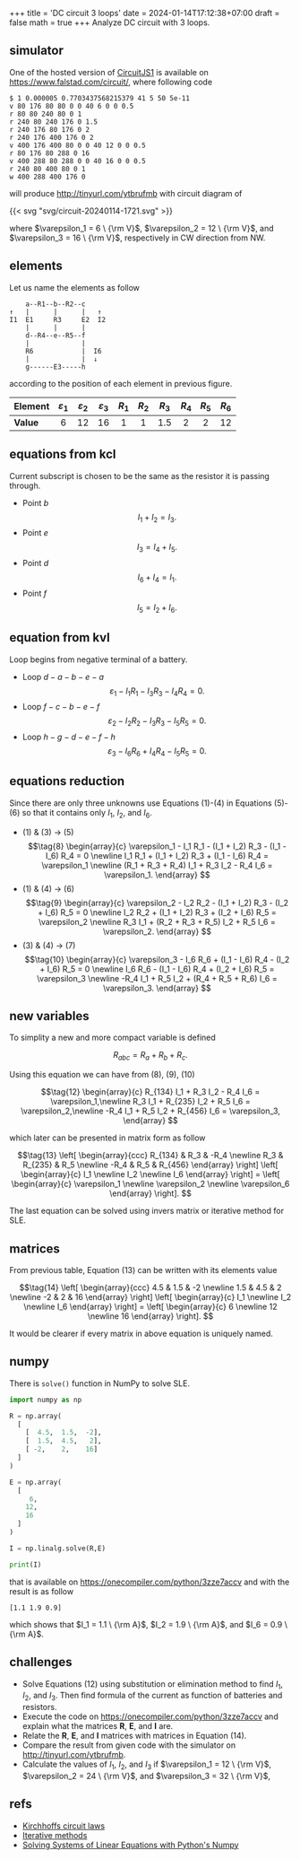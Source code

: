 +++
title = 'DC circuit 3 loops'
date = 2024-01-14T17:12:38+07:00
draft = false
math = true
+++
Analyze DC circuit with 3 loops.
<!--more-->


## simulator
One of the hosted version of [CircuitJS1](https://github.com/sharpie7/circuitjs1) is available on https://www.falstad.com/circuit/, where following code

```
$ 1 0.000005 0.7703437568215379 41 5 50 5e-11
v 80 176 80 80 0 0 40 6 0 0 0.5
r 80 80 240 80 0 1
r 240 80 240 176 0 1.5
r 240 176 80 176 0 2
r 240 176 400 176 0 2
v 400 176 400 80 0 0 40 12 0 0 0.5
r 80 176 80 288 0 16
v 400 288 80 288 0 0 40 16 0 0 0.5
r 240 80 400 80 0 1
w 400 288 400 176 0
```

will produce http://tinyurl.com/ytbrufmb with circuit diagram of


{{< svg "svg/circuit-20240114-1721.svg" >}}

where $\varepsilon_1 = 6 \ {\rm V}$, $\varepsilon_2 = 12 \ {\rm V}$, and $\varepsilon_3 = 16 \ {\rm V}$, respectively in CW direction from NW.


## elements
Let us name the elements as follow
```
    a--R1--b--R2--c 
↑   |      |      |   ↑
I1  E1     R3     E2  I2
    |      |      |
    d--R4--e--R5--f
    |             |   
    R6            |  I6
    |             |  ↓ 
    g------E3-----h
```
according to the position of each element in previous figure.

Element | $\varepsilon_1$ | $\varepsilon_2$ | $\varepsilon_3$ | $R_1$ | $R_2$ | $R_3$ | $R_4$ | $R_5$ | $R_6$
:- | :-: | :-: | :-: | :-: | :-: | :-: | :-: | :-: | :-:
**Value** | 6 | 12 | 16 | 1 | 1 | 1.5 | 2 | 2 | 12


## equations from kcl
Current subscript is chosen to be the same as the resistor it is passing through.
+ Point $b$
  $$
  \tag{1} I_1 + I_2 = I_3.
  $$
+ Point $e$
  $$\tag{2}
  I_3 = I_4 + I_5.
  $$
+ Point $d$
  $$\tag{3}
  I_6 + I_4 = I_1.
  $$
+ Point $f$
  $$\tag{4}
  I_5 = I_2 + I_6.
  $$


## equation from kvl
Loop begins from negative terminal of a battery.
+ Loop $d-a-b-e-a$
  $$\tag{5}
  \varepsilon_1 - I_1 R_1 - I_3 R_3 - I_4 R_4 = 0.
  $$
+ Loop $f-c-b-e-f$
  $$\tag{6}
  \varepsilon_2 - I_2 R_2 - I_3 R_3 - I_5 R_5 = 0.
  $$
+ Loop $h-g-d-e-f-h$
  $$\tag{7}
  \varepsilon_3 - I_6 R_6 + I_4 R_4 - I_5 R_5 = 0.
  $$


## equations reduction
Since there are only three unknowns use Equations (1)-(4) in Equations (5)-(6) so that it contains only $I_1$, $I_2$, and $I_6$.
+ (1) & (3) &rightarrow; (5)
  $$\tag{8}
  \begin{array}{c}
  \varepsilon_1 - I_1 R_1 - (I_1 + I_2) R_3 - (I_1 - I_6) R_4 = 0 \newline
   I_1 R_1 + (I_1 + I_2) R_3 + (I_1 - I_6) R_4 = \varepsilon_1 \newline
   (R_1 + R_3 + R_4) I_1 + R_3 I_2 - R_4 I_6 = \varepsilon_1.
   \end{array}
  $$
+ (1) & (4) &rightarrow; (6)
  $$\tag{9}
  \begin{array}{c}
  \varepsilon_2 - I_2 R_2 - (I_1 + I_2) R_3 - (I_2 + I_6) R_5 = 0 \newline
  I_2 R_2 + (I_1 + I_2) R_3 + (I_2 + I_6) R_5 = \varepsilon_2 \newline
  R_3 I_1 + (R_2 + R_3 + R_5) I_2 + R_5 I_6 = \varepsilon_2.
  \end{array}
  $$
+ (3) & (4) &rightarrow; (7)
  $$\tag{10}
  \begin{array}{c}
  \varepsilon_3 - I_6 R_6 + (I_1 - I_6) R_4 - (I_2 + I_6) R_5 = 0 \newline
  I_6 R_6 - (I_1 - I_6) R_4 + (I_2 + I_6) R_5 = \varepsilon_3 \newline
  -R_4 I_1 + R_5 I_2 + (R_4 + R_5 + R_6) I_6 = \varepsilon_3.
  \end{array}
  $$


## new variables
To simplity a new and more compact variable is defined

$$\tag{11}
R_{abc} = R_a + R_b + R_c.
$$

Using this equation we can have from (8), (9), (10)

$$\tag{12}
\begin{array}{c}
R_{134} I_1 + R_3 I_2 - R_4 I_6 = \varepsilon_1,\newline
R_3 I_1 + R_{235} I_2 + R_5 I_6 = \varepsilon_2,\newline
-R_4 I_1 + R_5 I_2 + R_{456} I_6 = \varepsilon_3,
\end{array}
$$

which later can be presented in matrix form as follow

$$\tag{13}
\left[
\begin{array}{ccc}
R_{134} & R_3 & -R_4 \newline
R_3 & R_{235} & R_5 \newline
-R_4 & R_5 & R_{456}
\end{array}
\right]
\left[
\begin{array}{c}
I_1 \newline
I_2 \newline
I_6
\end{array}
\right] =
\left[
\begin{array}{c}
\varepsilon_1 \newline
\varepsilon_2 \newline
\varepsilon_6
\end{array}
\right].
$$

The last equation can be solved using invers matrix or iterative method for SLE.

## matrices
From previous table, Equation (13) can be written with its elements value

$$\tag{14}
\left[
\begin{array}{ccc}
4.5 & 1.5 & -2 \newline
1.5 & 4.5 & 2 \newline
-2 & 2 & 16
\end{array}
\right]
\left[
\begin{array}{c}
I_1 \newline
I_2 \newline
I_6
\end{array}
\right] =
\left[
\begin{array}{c}
6 \newline
12 \newline
16
\end{array}
\right].
$$

It would be clearer if every matrix in above equation is uniquely named.


## numpy
There is `solve()` function in NumPy to solve SLE.

```python
import numpy as np

R = np.array(
  [
    [  4.5,  1.5,  -2],
    [  1.5,  4.5,   2],
    [ -2,    2,    16]
  ]
)

E = np.array(
  [
     6,
    12,
    16
  ]
)

I = np.linalg.solve(R,E)

print(I)
```

that is available on https://onecompiler.com/python/3zze7accv and 
with the result is as follow

```
[1.1 1.9 0.9]
```

which shows that $I_1 = 1.1 \ {\rm A}$, $I_2 = 1.9 \ {\rm A}$, and $I_6 = 0.9 \ {\rm A}$.


## challenges
+ Solve Equations (12) using substitution or elimination method to find $I_1$, $I_2$, and $I_3$. Then find formula of the current as function of batteries and resistors.
+ Execute the code on https://onecompiler.com/python/3zze7accv and explain what the matrices $\mathbf{R}$, $\mathbf{E}$, and $\mathbf{I}$ are.
+ Relate the $\mathbf{R}$, $\mathbf{E}$, and $\mathbf{I}$ matrices with matrices in Equation (14).
+ Compare the result from given code with the simulator on http://tinyurl.com/ytbrufmb.
+ Calculate the values of $I_1$, $I_2$, and $I_3$ if $\varepsilon_1 = 12 \ {\rm V}$, $\varepsilon_2 = 24 \ {\rm V}$, and $\varepsilon_3 = 32 \ {\rm V}$,


## refs
+ [Kirchhoffs circuit laws](https://www.electronics-tutorials.ws/dccircuits/dcp_4.html)
+ [Iterative methods](http://www2.stat.duke.edu/~sayan/863/lec/iterative.pdf)
+ [Solving Systems of Linear Equations with Python's Numpy](https://stackabuse.com/solving-systems-of-linear-equations-with-pythons-numpy/)
